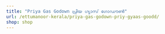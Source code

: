 ```yaml
---
title: "Priya Gas Godown പ്രിയ ഗ്യാസ് ഗോഡൗൺ"
url: /ettumanoor-kerala/priya-gas-godown-priy-gyaas-goodd/
shop: shop
---
```

